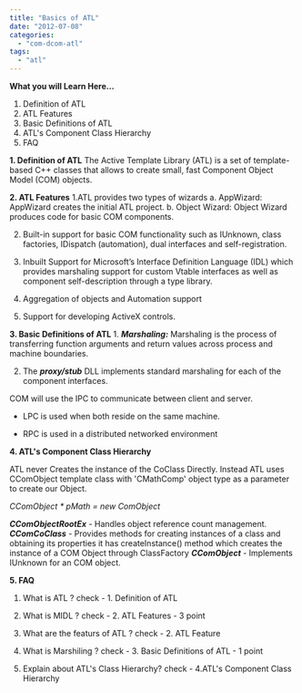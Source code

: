 ```yaml
---
title: "Basics of ATL"
date: "2012-07-08"
categories: 
  - "com-dcom-atl"
tags: 
  - "atl"
---
```


**What you will Learn Here…**

1. Definition of ATL
2. ATL Features
3. Basic Definitions of ATL
4. ATL's Component Class Hierarchy
5. FAQ

**1\. Definition of ATL** The Active Template Library (ATL) is a set of template-based C++ classes that allows to create small, fast Component Object Model (COM) objects.

**2\. ATL Features** 1.ATL provides two types of wizards a. AppWizard: AppWizard creates the initial ATL project. b. Object Wizard: Object Wizard produces code for basic COM components.

2. Built-in support for basic COM functionality such as IUnknown, class factories, IDispatch (automation), dual interfaces and self-registration.
    
3. Inbuilt Support for Microsoft’s Interface Definition Language (IDL) which provides marshaling support for custom Vtable interfaces as well as component self-description through a type library.
    
4. Aggregation of objects and Automation support
    
5. Support for developing ActiveX controls.
    

**3\. Basic Definitions of ATL** 1. _**Marshaling:**_ Marshaling is the process of transferring function arguments and return values across process and machine boundaries.

2. The **_proxy/stub_** DLL implements standard marshaling for each of the component interfaces.

COM will use the IPC to communicate between client and server.

- LPC is used when both reside on the same machine.
    
- RPC is used in a distributed networked environment
    

**4\. ATL's Component Class Hierarchy**

ATL never Creates the instance of the CoClass Directly. Instead ATL uses CComObject template class with 'CMathComp' object type as a parameter to create our Object.

_CComObject \* pMath = new ComObject_

**_CComObjectRootEx_** - Handles object reference count management. _**CComCoClass**_ - Provides methods for creating instances of a class and obtaining its properties it has createInstance() method which creates the instance of a COM Object through ClassFactory _**CComObject**_ - Implements IUnknown for an COM object.

**5\. FAQ**

1. What is ATL ? check - 1. Definition of ATL
    
2. What is MIDL ? check - 2. ATL Features - 3 point
    
3. What are the featurs of ATL ? check - 2. ATL Feature
    
4. What is Marshiling ? check - 3. Basic Definitions of ATL - 1 point
    
5. Explain about ATL's Class Hierarchy? check - 4.ATL's Component Class Hierarchy
